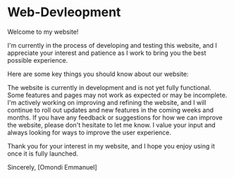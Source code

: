 # Web-Devleopment

Welcome to my website!

I'm currently in the process of developing and testing this website, and I appreciate your interest and patience as I work to bring you the best possible experience.

Here are some key things you should know about our website:

The website is currently in development and is not yet fully functional. Some features and pages may not work as expected or may be incomplete.
I'm actively working on improving and refining the website, and I will continue to roll out updates and new features in the coming weeks and months.
If you have any feedback or suggestions for how we can improve the website, please don't hesitate to let me know. I value your input and always looking for ways to improve the user experience.

Thank you for your interest in my website, and I hope you enjoy using it once it is fully launched.

Sincerely,
[Omondi Emmanuel]
